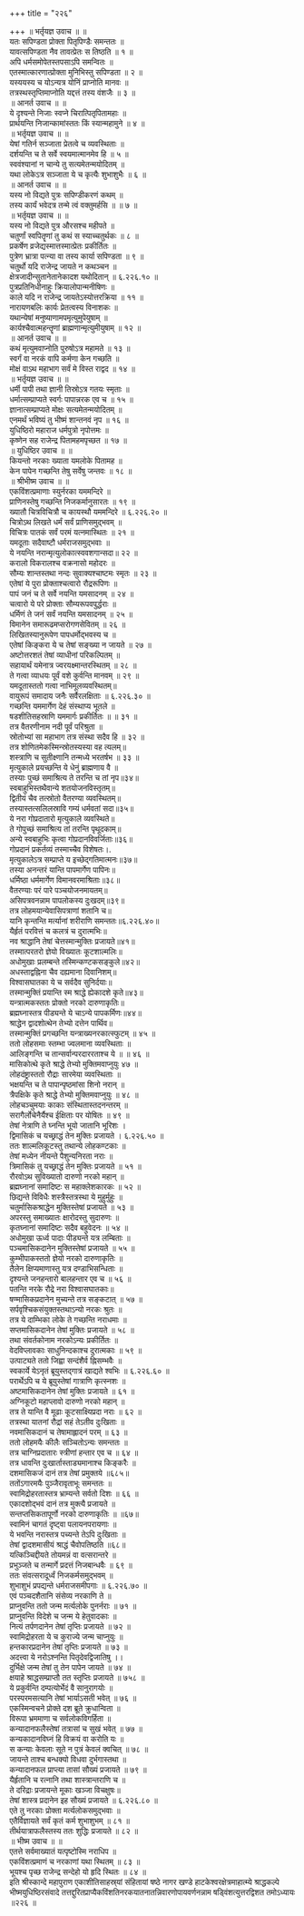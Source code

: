 +++
title = "२२६"

+++
॥ भर्तृयज्ञ उवाच ॥ ॥  
यतः सपिण्डता प्रोक्ता पितृपिण्डैः समन्ततः ॥  
यावत्सपिण्डता नैव तावत्प्रेतः स तिष्ठति ॥ १ ॥  
अपि धर्मसमोपेतस्तपसाऽपि समन्वितः ॥  
एतस्मात्कारणात्प्रोक्ता मुनिभिस्तु सपिण्डता ॥ २ ॥  
यस्ययस्य च योऽन्यत्र योनिं प्राप्नोति मानवः ॥  
तत्रस्थस्तृप्तिमाप्नोति यद्दत्तं तस्य वंशजैः ॥ ३ ॥  
॥ आनर्त उवाच ॥ ॥  
ये दृश्यन्ते निजाः स्वप्ने चिरात्पितृपितामहाः ॥  
प्रार्थयन्ति निजान्कामांस्ततः किं स्यान्महामुने ॥ ४ ॥  
॥ भर्तृयज्ञ उवाच ॥ ॥  
येषां गतिर्न सञ्जाता प्रेतत्वे च व्यवस्थिताः ॥  
दर्शयन्ति च ते सर्वे स्वयमात्मानमेव हि ॥ ५ ॥  
स्ववंश्यानां न चान्ये तु सत्यमेतन्मयोदितम् ॥  
यथा लोकेऽत्र सञ्जाता ये च कृत्यैः शुभाशुभैः ॥ ६ ॥  
॥ आनर्त उवाच ॥ ॥  
यस्य नो विद्यते पुत्रः सपिण्डीकरणं कथम् ॥  
तस्य कार्यं भवेदत्र तन्मे त्वं वक्तुमर्हसि ॥ ॥ ७ ॥  
॥ भर्तृयज्ञ उवाच ॥ ॥  
यस्य नो विद्यते पुत्र औरसश्च महीपते ॥  
चतुर्णां स्वपितॄणां तु कथं स स्याच्चतुर्थकः ॥ ८ ॥  
प्रकर्षेण व्रजेद्यस्मात्तस्मात्प्रेतः प्रकीर्तितः ॥  
पुत्रेण भ्रात्रा पत्न्या वा तस्य कार्या सपिण्डता ॥ ९ ॥  
चतुर्थो यदि राजेन्द्र जायते न कथञ्चन ॥  
क्षेत्रजादीन्सुतानेतानेकादश यथोदितान् ॥ ६.२२६.१० ॥  
पुत्रप्रतिनिधीनाहुः क्रियालोपान्मनीषिणः ॥  
काले यदि न राजेन्द्र जायतेऽस्योत्तरक्रिया ॥ ११ ॥  
नारायणबलिः कार्यः प्रेतत्वस्य विनाशकः ॥  
यथान्येषां मनुष्याणामपमृत्युमुपेयुषाम् ॥  
कार्यश्चैवात्महन्तॄणां ब्राह्मणान्मृत्युमीयुषाम् ॥ १२ ॥  
॥ आनर्त उवाच ॥ ॥  
 कथं मृत्युमवाप्नोति पुरुषोऽत्र महामते ॥ १३ ॥  
स्वर्गं वा नरकं वापि कर्मणा केन गच्छति ॥  
मोक्षं वाऽथ महाभाग सर्वं मे विस्त राद्वद ॥ १४ ॥  
॥ भर्तृयज्ञ उवाच ॥ ॥  
धर्मी पापी तथा ज्ञानी तिस्रोऽत्र गतयः स्मृताः ॥  
धर्मात्सम्प्राप्यते स्वर्गः पापान्नरक एव च ॥ १५ ॥  
ज्ञानात्सम्प्राप्यते मोक्षः सत्यमेतन्मयोदितम् ॥  
एनमर्थं भविष्यं तु भीष्मं शान्तनवं नृप ॥ १६ ॥  
युधिष्ठिरो महाराज धर्मपुत्रो नृपोत्तमः ॥  
कृष्णेन सह राजेन्द्र पितामहमपृच्छत ॥ १७ ॥  
॥ युधिष्ठिर उवाच ॥ ॥  
कियन्तो नरकाः ख्याता यमलोके पितामह ॥  
केन पापेन गच्छन्ति तेषु सर्वेषु जन्तवः ॥ १८ ॥  
॥ श्रीभीष्म उवाच ॥ ॥  
एकविंशत्प्रमाणाः स्युर्नरका यममन्दिरे ॥  
प्राणिनस्तेषु गच्छन्ति निजकर्मानुसारतः ॥ १९ ॥  
ख्यातौ चित्रविचित्रौ च कायस्थौ यममन्दिरे ॥ ६.२२६.२० ॥  
चित्रोऽथ लिखते धर्मं सर्वं प्राणिसमुद्भवम् ॥  
विचित्रः पातकं सर्वं परमं यत्नमास्थितः ॥ २१ ॥  
यमदूताः सदैवाष्टौ धर्मराजसमुद्भवाः ॥  
ये नयन्ति नरान्मृत्युलोकात्स्ववशगान्सदा॥ २२ ॥  
करालो विकरालश्च वक्रनासो महोदरः ॥  
सौम्यः शान्तस्तथा नन्दः सुवाक्यश्चाष्टमः स्मृतः ॥ २३ ॥  
एतेषां ये पुरा प्रोक्ताश्चत्वारो रौद्ररूपिणः ॥  
पापं जनं च ते सर्वे नयन्ति यमसादनम् ॥ २४ ॥  
चत्वारो ये परे प्रोक्ताः सौम्यरूपवपुर्द्धराः ॥  
धर्मिणं ते जनं सर्वं नयन्ति यमसादनम् ॥ २५ ॥  
विमानेन समारूढमप्सरोगणसेवितम् ॥ २६ ॥  
लिखितस्यानुरूपेण पापधर्मोद्भवस्य च ॥  
एतेषां किङ्करा ये च तेषां सङ्ख्या न जायते ॥ २७ ॥  
अष्टोत्तरशतं तेषां व्याधीनां परिकल्पितम् ॥  
सहायार्थं यमेनात्र ज्वरयक्ष्मान्तरस्थितम् ॥ २८ ॥  
ते गत्वा व्याधयः पूर्वं वशे कुर्वन्ति मानवम् ॥ २९ ॥  
यमदूतास्ततो गत्वा नाभिमूलव्यवस्थितम्॥  
वायुरूपं समादाय जनैः सर्वैरलक्षिताः ॥ ६.२२६.३० ॥  
गच्छन्ति यममार्गेण देहं संस्थाप्य भूतले ॥  
षडशीतिसहस्राणि यममार्गः प्रकीर्तितः ॥ ॥ ३१ ॥  
तत्र वैतरणीनाम नदी पूर्वं परिश्रुता ॥  
स्रोतोभ्यां सा महाभाग तत्र संस्था सदैव हि ॥ ३२ ॥  
तत्र शोणितमेकस्मिन्स्रोतस्यस्या वह त्यलम्॥  
शस्त्राणि च सुतीक्ष्णानि तन्मध्ये भरतर्षभ ॥ ३३ ॥  
मृत्युकाले प्रयच्छन्ति ये धेनुं ब्राह्मणाय वै ॥  
तस्याः पुच्छं समाश्रित्य ते तरन्ति च तां नृप॥३४॥  
स्वबाहुभिस्तथैवान्ये शतयोजनविस्तृतम्॥  
द्वितीयं चैव तत्स्रोतो वैतरण्या व्यवस्थितम्॥  
तस्यास्तत्सलिलस्रावि गम्यं धर्मवतां सदा॥३५॥  
ये नरा गोप्रदातारो मृत्युकाले व्यवस्थिते॥  
ते गोपुच्छं समाश्रित्य तां तरन्ति पृथूदकाम्॥  
अन्ये स्वबाहुभिः कृत्वा गोप्रदानविवर्जिताः॥३६॥  
गोप्रदानं प्रकर्तव्यं तस्माच्चैव विशेषतः।.  
मृत्युकालेऽत्र सम्प्राप्ते य इच्छेद्गतिमात्मनः॥३७॥  
तस्या अनन्तरं यान्ति पापमार्गेण पापिनः॥  
धर्मिष्ठा धर्ममार्गेण विमानवरमाश्रिताः॥३८॥  
वैतरण्याः परं पारे पञ्चयोजनमायतम्॥  
असिपत्रवनन्नाम पापलोकस्य दुःखदम्॥३९॥  
तत्र लोहमयान्येवासिपत्राणां शतानि च॥  
यानि कृन्तन्ति मर्त्यानां शरीराणि समन्ततः॥६.२२६.४०॥  
यैर्हृतं परवित्तं च कलत्रं च दुरात्मभिः॥  
नव श्राद्धानि तेषां चेत्तस्मान्मुक्तिः प्रजायते॥४१॥  
तस्मात्परतरो ज्ञेयो विख्यातः कूटशाल्मलिः॥  
अधोमुखाः प्रलम्बन्ते तस्मिन्कण्टकसङ्कुले॥४२॥  
अधस्ताद्वह्निना चैव दह्यमाना दिवानिशम्॥  
विश्वासघातका ये च सर्वदैव सुनिर्दयाः॥  
तस्मान्मुक्तिं प्रयान्ति स्म श्राद्धे ह्येकादशे कृते॥४३॥  
यन्त्रात्मकस्ततः प्रोक्तो नरको दारुणाकृतिः॥  
ब्रह्मघ्नास्तत्र पीड्यन्ते ये चाऽन्ये पापकर्मिणः॥४४॥  
श्राद्धेन द्वादशोत्थेन तेभ्यो दत्तेन पार्थिव॥  
तस्मान्मुक्तिं प्रगच्छन्ति यन्त्राख्यनरकात्स्फुटम् ॥ ४५ ॥  
ततो लोहसमाः स्तम्भा ज्वलमाना व्यवस्थिताः ॥  
आलिङ्गन्ति च तान्सर्वान्परदाररताश्च ये ॥ ॥ ४६ ॥  
मासिकोत्थे कृते श्राद्धे तेभ्यो मुक्तिमवाप्नुयुः ४७ ॥  
लोहदंष्ट्रास्ततो रौद्राः सारमेया व्यवस्थिताः ॥  
भक्षयन्ति च ते पापान्पृष्ठमांसा शिनो नरान् ॥  
त्रैपक्षिके कृते श्राद्धे तेभ्यो मुक्तिमवाप्नुयुः ॥ ४८ ॥  
लोहचञ्चुमयाः काकाः संस्थितास्तदनन्तरम् ॥  
सरागैर्लोचेनैर्यैश्च ईक्षिताः पर योषितः ॥ ४९ ॥  
तेषां नेत्राणि ते घ्नन्ति भूयो जातानि भूरिशः ।  
द्विमासिकं च यच्छ्राद्धं तेन मुक्तिः प्रजायते । ६.२२६.५० ॥  
ततः शाल्मलिकूटस्तु तथान्ये लोहकण्टकाः ॥  
तेषां मध्येन नीयन्ते पैशुन्यनिरता नराः ॥  
त्रिमासिकं तु यच्छ्राद्धं तेन मुक्तिः प्रजायते ॥ ५१ ॥  
रौरवोऽथ सुविख्यातो दारुणो नरको महान् ॥  
ब्रह्मघ्नानां समादिष्टः स महाक्लेशकारकः ॥ ५२ ॥  
छिद्यन्ते विविधैः शस्त्रैस्तत्रस्था ये मुहुर्मुहुः ॥  
चतुर्मासिकश्राद्धेन मुक्तिस्तेषां प्रजायते ॥ ५३ ॥  
अपरस्तु समाख्यातः क्षारोदस्तु सुदारुणः ॥  
कृतघ्नानां समादिष्टः सदैव बहुवेदनः ॥ ५४ ॥  
अधोमुखा ऊर्ध्व पादाः पीड्यन्ते यत्र लम्बिताः ॥  
पञ्चमासिकदानेन मुक्तिस्तेषां प्रजायते ॥ ५५ ॥  
कुम्भीपाकस्ततो ज्ञेयो नरको दारुणाकृतिः ॥  
तैलेन क्षिप्यमाणास्तु यत्र दण्डाभिसन्धिताः ॥  
दृश्यन्ते जनहन्तारो बालहन्तार एव च ॥ ५६ ॥  
पतन्ति नरके रौद्रे नरा विश्वासघातकाः॥  
षण्मासिकप्रदानेन मुच्यन्ते तत्र सङ्कटात् ॥ ५७ ॥  
सर्पवृश्चिकसंयुक्तस्तथाऽन्यो नरकः श्रुतः ॥  
तत्र ये दाम्भिका लोके ते गच्छन्ति नराधमाः ॥  
सप्तमासिकदानेन तेषां मुक्तिः प्रजायते ॥ ५८ ॥  
तथा संवर्तकोनाम नरकोऽन्यः प्रकीर्तितः ॥  
वेदविप्लावकाः साधुनिन्दकाश्च दुरात्मकाः ॥ ५९ ॥  
उत्पाट्यते ततो जिह्वा सन्दंशैर्व ह्निसम्भवैः ॥  
स्वकार्ये येऽनृतं ब्रूयुस्तद्गात्रं खाद्यते श्वभिः ॥ ६.२२६.६० ॥  
परार्थेऽपि च ये ब्रूयुस्तेषां गात्राणि कृत्स्नशः ॥  
अष्टमासिकदानेन तेषां मुक्तिः प्रजायते ॥ ६१ ॥  
अग्निकूटो महाप्लावो दारुणो नरको महान् ॥  
तत्र ते यान्ति वै मूढाः कूटसाक्ष्यिप्रदा नराः ॥ ६२ ॥  
तत्रस्था यातनां रौद्रां सहं तेऽतीव दुःखिताः ॥  
नवमासिकदानं च तेषामाह्लादनं परम् ॥ ६३ ॥  
ततो लोहमयैः कीलैः सञ्चितोऽन्यः समन्ततः ॥  
तत्र चाग्निप्रदातारः स्त्रीणां हन्तार एव च ॥ ६४ ॥  
तत्र धावन्ति दुःखार्तास्ताड्यमानाश्च किङ्करैः ॥  
दशमासिकजं दानं तत्र तेषां प्रमुक्तये ॥६८५॥  
ततोंऽगारमयैः पुञ्जैरावृताभूः समन्ततः ॥  
स्वामिद्रोहरतास्तत्र भ्राम्यन्ते सर्वतो दिशः ॥ ६६ ॥  
एकादशोद्भवं दानं तत्र मुक्त्यै प्रजायते ॥  
सन्तप्तसिकतापूर्णो नरको दारुणाकृतिः ॥ ॥६७॥  
स्वामिनं चागतं दृष्ट्वा पलायनपरायणाः ॥  
ये भवन्ति नरास्तत्र पच्यन्ते तेऽपि दुःखिताः ॥  
तेषां द्वादशमासीयं श्राद्धं चैवोपतिष्ठति ॥६८॥  
यत्किञ्चिद्दीयते तोयमन्नं वा वत्सरान्तरे ॥  
प्रभुञ्जते च तन्मार्गे प्रदत्तं निजबान्धवैः ॥ ६९ ॥  
ततः संवत्सरादूर्ध्वं निजकर्मसमुद्भवम् ॥  
शुभाशुभं प्रपद्यन्ते धर्मराजसमीपगाः ॥ ६.२२६.७० ॥  
एवं पञ्चदशैतानि संसेव्य नरकाणि ते ॥  
प्राप्नुवन्ति ततो जन्म मर्त्यलोके पुनर्नराः ॥ ७१ ॥  
प्राप्नुवन्ति विदेशे च जन्म ये हेतुवादकाः ॥  
नित्यं तर्पणदानेन तेषां तृप्तिः प्रजायते ॥ ७२ ॥  
स्वामिद्रोहरता ये च कुराज्ये जन्म चाप्नुयुः ॥  
हन्तकारप्रदानेन तेषां तृप्तिः प्रजायते ॥ ७३ ॥  
अदत्त्वा ये नरोऽश्नन्ति पितृदेवद्विजातिषु ।।  
दुर्भिक्षे जन्म तेषां तु तेन पापेन जायते ॥ ७४ ॥  
क्षयाहे श्राद्धसम्प्राप्तौ तत स्तृप्तिः प्रजायते ॥ ७५८ ॥  
ये प्रकुर्वन्ति दम्पत्योर्भेदं वै सानुरागयोः ॥  
परस्परमसत्यानि तेषां भार्याऽसती भवेत् ॥ ७६ ॥  
एकस्मिन्वचने प्रोक्ते दश ब्रूते क्रुधान्विता ॥  
विरूपा भ्रममाणा च सर्वलोकविगर्हिता ॥  
कन्यादानफलैस्तेषां तत्रासां च सुखं भवेत् ॥ ७७ ॥  
कन्यकादानविघ्नं हि विक्रयं वा करोति यः ॥  
स कन्याः केवलाः सूते न पुत्रं केवलं क्वचित् ॥ ७८ ॥  
जायन्ते ताश्च बन्धक्यो विधवा दुर्भगास्तथा ॥  
कन्यादानफल प्राप्त्या तासां सौख्यं प्रजायते ॥ ७९ ॥  
यैर्हृतानि च रत्नानि तथा शास्त्रान्तराणि च ॥  
ते दरिद्राः प्रजायन्ते मूकाः खञ्जा विचक्षुषः॥  
तेषां शास्त्र प्रदानेन इह सौख्यं प्रजायते ॥ ६.२२६.८० ॥  
एते तु नरकाः प्रोक्ता मर्त्यलोकसमुद्भवाः ॥  
एतैर्विज्ञायते सर्वं कृतं कर्म शुभाशुभम् ॥ ८१ ॥  
तीर्थयात्राफलैस्तस्य ततः शुद्धिः प्रजायते ॥ ८२ ॥  
॥ भीष्म उवाच ॥ ॥  
एतत्ते सर्वमाख्यातं यत्पृष्टोस्मि नराधिप ॥  
एकविंशत्प्रमाणं च नरकाणां यथा स्थितम् ॥ ८३ ॥  
भूयश्च पृच्छ राजेन्द्र सन्देहो यो हृदि स्थितः ॥ ८४ ॥  
इति श्रीस्कान्दे महापुराण एकाशीतिसाहस्र्यां संहितायां षष्ठे नागर खण्डे हाटकेश्वरक्षेत्रमाहात्म्ये श्राद्धकल्पे भीष्मयुधिष्ठिरसंवादे तत्तद्दुरितप्राप्यैकविंशतिनरकयातनातन्निवारणोपायवर्णनन्नाम षड्विंशत्युत्तरद्विशत तमोऽध्यायः ॥२२६ ॥